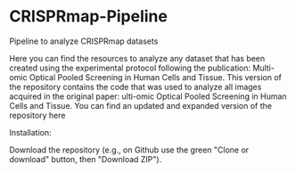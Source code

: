 # CRISPRmap-Pipeline
Pipeline to analyze CRISPRmap datasets

Here you can find the resources to analyze any dataset that has been created using the experimental protocol following the publication: Multi-omic Optical Pooled Screening in Human Cells and Tissue.
This version of the repository contains the code that was used to analyze all images acquired in the original paper: ulti-omic Optical Pooled Screening in Human Cells and Tissue. You can find an updated and expanded version of the repository here

Installation:

Download the repository (e.g., on Github use the green "Clone or download" button, then "Download ZIP").
